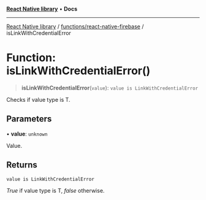 [**React Native library**](../../../index.md) • **Docs**

***

[React Native library](../../../modules.md) / [functions/react-native-firebase](../index.md) / isLinkWithCredentialError

# Function: isLinkWithCredentialError()

> **isLinkWithCredentialError**(`value`): `value is LinkWithCredentialError`

Checks if value type is T.

## Parameters

• **value**: `unknown`

Value.

## Returns

`value is LinkWithCredentialError`

_True_ if value type is T, _false_ otherwise.
